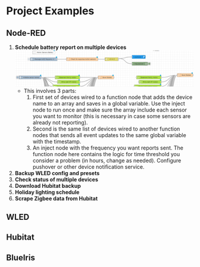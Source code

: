# Project Examples

## Node-RED

1. **Schedule battery report on multiple devices** 
   ![Battery Report Check](NodeRED/Battery%20Check.png)
   - This involves 3 parts:
     1. First set of devices wired to a function node that adds the device name to an array and saves in a global variable. Use the inject node to run once and make sure the array include each sensor you want to monitor (this is necessary in case some sensors are already not reporting).
     2. Second is the same list of devices wired to another function nodes that sends all event updates to the same global variable with the timestamp.
     3. An inject node with the frequency you want reports sent. The function node here contains the logic for time threshold you consider a problem (in hours, change as needed). Configure pushover or other device notification service.
2. **Backup WLED config and presets**
3. **Check status of multiple devices**
4. **Download Hubitat backup**
5. **Holiday lighting schedule**
6. **Scrape Zigbee data from Hubitat**

## WLED



## Hubitat



## BlueIris

